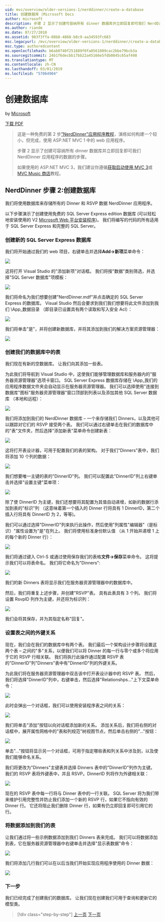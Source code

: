 ```yaml
---
uid: mvc/overview/older-versions-1/nerddinner/create-a-database
title: 创建数据库 |Microsoft Docs
author: microsoft
description: 步骤 2 显示了创建可容纳所有 dinner 数据库并立即回复即可我们 NerdDinner 应用程序的数据的步骤。
ms.author: riande
ms.date: 07/27/2010
ms.assetid: 983f3ffa-08b8-4868-b8c9-aa34593fc683
msc.legacyurl: /mvc/overview/older-versions-1/nerddinner/create-a-database
msc.type: authoredcontent
ms.openlocfilehash: b6ab0740f251889f0fa0561809cac2bbe79bcb3a
ms.sourcegitcommit: 24b1f6decbb17bb22a45166e5fdb0845c65af498
ms.translationtype: MT
ms.contentlocale: zh-CN
ms.lasthandoff: 03/01/2019
ms.locfileid: "57064904"
---
```

<a name="create-a-database"></a>创建数据库
====================
by [Microsoft](https://github.com/microsoft)

[下载 PDF](http://aspnetmvcbook.s3.amazonaws.com/aspnetmvc-nerdinner_v1.pdf)

> 这是一种免费的第 2 步["NerdDinner"应用程序教程](introducing-the-nerddinner-tutorial.md)，演练如何构建一个较小，但完成，使用 ASP.NET MVC 1 中的 web 应用程序。
> 
> 步骤 2 显示了创建可容纳所有 dinner 数据库并立即回复即可我们 NerdDinner 应用程序的数据的步骤。
> 
> 如果使用的 ASP.NET MVC 3，我们建议你遵循[获取启动使用 MVC 3](../../older-versions/getting-started-with-aspnet-mvc3/cs/intro-to-aspnet-mvc-3.md)或[MVC Music 商店](../../older-versions/mvc-music-store/mvc-music-store-part-1.md)教程。


## <a name="nerddinner-step-2-creating-the-database"></a>NerdDinner 步骤 2:创建数据库

我们将使用数据库来存储所有的 Dinner 和 RSVP 数据 NerdDinner 应用程序。

以下步骤演示了创建使用免费的 SQL Server Express edition 数据库 (可以轻松地安装使用的 V2 [Microsoft Web 平台安装程序](https://www.microsoft.com/web/downloads/platform.aspx))。 我们将编写的代码的所有适用于 SQL Server Express 和完整的 SQL Server。

### <a name="creating-a-new-sql-server-express-database"></a>创建新的 SQL Server Express 数据库

我们将开始通过我们的 web 项目，右键单击并选择**Add-&gt;新项**菜单命令：

![](create-a-database/_static/image1.png)

这将打开 Visual Studio 的"添加新项"对话框。 我们将按"数据"类别筛选，并选择"SQL Server 数据库"项模板：

![](create-a-database/_static/image2.png)

我们将命名为我们想要创建"NerdDinner.mdf"并点击确定的 SQL Server Express 的数据库。 Visual Studio 然后会要求到我们我们想要将此文件添加到我们 \App\_数据目录 （即目录已设置具有两个读取和写入安全 Acl）：

![](create-a-database/_static/image3.png)

我们将单击"是"，并将创建新数据库，并将其添加到我们的解决方案资源管理器：

![](create-a-database/_static/image4.png)

### <a name="creating-tables-within-our-database"></a>创建我们的数据库中的表

我们现在有新的空数据库。 让我们向其添加一些表。

为此我们将导航到 Visual Studio 中，这使我们能够管理数据库和服务器内的"服务器资源管理器"选项卡窗口。 SQL Server Express 数据库存储在 \App\_我们的应用程序数据文件夹会自动显示在服务器资源管理器。 我们可以选择使用"连接到数据库"图标"服务器资源管理器"窗口顶部到列表以及添加其他 SQL Server 数据库 （本地和远程）：

![](create-a-database/_static/image5.png)

我们将添加到我们的 NerdDinner 数据库 – 一个来存储我们 Dinners，以及其他可以跟踪对它们的 RSVP 接受两个表。 我们可以通过右键单击在我们的数据库中的"表"文件夹，然后选择"添加新表"菜单命令创建新表：

![](create-a-database/_static/image6.png)

这将打开表设计器，可用于配置我们的表的架构。 对于我们"Dinners"表中，我们将添加 10 个列的数据：

![](create-a-database/_static/image7.png)

我们想要唯一主键的表的"DinnerID"列。 我们可以配置此"DinnerID"列上右键单击并选择"设置主键"菜单项：

![](create-a-database/_static/image8.png)

除了使 DinnerID 为主键，我们还想要将其配置为其值自动递增，如新的数据行添加到表的"标识"列 （这意味着第一个插入的 Dinner 行将具有 1 DinnerID，第二个插入行将具有 DinnerID 为 2，等等)。

我们可以通过选择"DinnerID"列来执行此操作，然后使用"列属性"编辑器"（是标识）"属性设置为"是"在列上。 我们将使用标准身份默认值 （从 1 开始并递增 1 上的每个新的 Dinner 行）：

![](create-a-database/_static/image9.png)

我们将通过键入 Ctrl-S 或通过使用保存我们的表格**文件-&gt;保存**菜单命令。 这将提示我们可以将表命名。 我们将它命名为"Dinners":

![](create-a-database/_static/image10.png)

我们的新 Dinners 表将显示我们在服务器资源管理器中的数据库中。

然后，我们将重复上述步骤，并创建"RSVP"表。 具有此表具有 3 个列。 我们将设置 RsvpID 列作为主键，并还将为标识列：

![](create-a-database/_static/image11.png)

我们会将其保存，并为其指定名称"回复"。

### <a name="setting-up-a-foreign-key-relationship-between-tables"></a>设置表之间的外键关系

现在，我们会在我们的数据库中有两个表。 我们最后一个架构设计步骤将设置这两个表 – 之间的"多"关系，以便我们可以将 Dinner 的每一行与零个或多个将应用于它的 RSVP 行相关联。 我们将执行此操作通过配置 RSVP 表的"DinnerID"列"Dinners"表中有"DinnerID"列的外键关系。

为此我们将在服务器资源管理器中双击该中打开表设计器中的 RSVP 表。 然后，我们将选择"DinnerID"列中，右键单击，然后选择"Relationshps..."上下文菜单命令：

![](create-a-database/_static/image12.png)

此时会弹出一个对话框，我们可以使用安装程序表之间的关系：

![](create-a-database/_static/image13.png)

我们将单击"添加"按钮以向对话框添加新的关系。 添加关系后，我们将右侧的对话框中，展开属性网格中的"表和列规范"树视图节点，然后单击右侧的"..."按钮：

![](create-a-database/_static/image14.png)

单击"..."按钮将显示另一个对话框，可用于指定哪些表和列关系中涉及到，以及使我们能够命名关系。

我们将更改为"Dinners"主键表并选择 Dinners 表中的"DinnerID"列作为主键。 我们的 RSVP 表将外键表中，并且 RSVP。DinnerID 列将作为外键相关联：

![](create-a-database/_static/image15.png)

现在的 RSVP 表中每一行将与 Dinner 表中的一行关联。 SQL Server 将为我们带来维护引用完整性并防止我们添加一个新的 RSVP 行，如果它不指向有效的 Dinner 行。 它还将阻止我们删除 Dinner 行，如果有仍立即回复即可引用它的行。

### <a name="adding-data-to-our-tables"></a>将数据添加到我们的表

让我们通过将一些示例数据添加到我们 Dinners 表来完成。 我们可以将数据添加到表，它在服务器资源管理器中右键单击并选择"显示表数据"命令：

![](create-a-database/_static/image16.png)

我们将添加几行我们可以在以后当我们开始实现应用程序使用的 Dinner 数据：

![](create-a-database/_static/image17.png)

### <a name="next-step"></a>下一步

我们已经完成了创建我们的数据库。 让我们现在创建我们可用于查询和更新它的模型类。

> [!div class="step-by-step"]
> [上一页](create-a-new-aspnet-mvc-project.md)
> [下一页](build-a-model-with-business-rule-validations.md)
